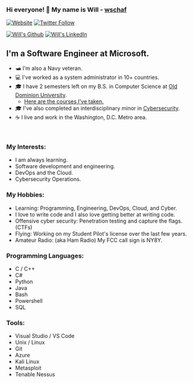 ### Hi everyone! 👋 My name is Will - [wschaf][website]

[![Website](https://img.shields.io/website?label=wschaf.com&style=for-the-badge&url=https%3A%2F%2Fwschaf.com)](https://wschaf.com/)
[![Twitter Follow](https://img.shields.io/twitter/follow/milliawgs?color=1DA1F2&logo=twitter&style=for-the-badge)](https://twitter.com/intent/follow?original_referer=https%3A%2F%2Fgithub.com%2Fmilliawgs&screen_name=milliawgs)

[![Will's Github](https://img.shields.io/github/followers/wschaf?label=follow&style=social)](https://github.com/wschaf)
[![Will's LinkedIn](https://img.shields.io/badge/-Will%20Schaffer-blue?style=flat-square&logo=Linkedin&logoColor=white&link=https://www.linkedin.com/in/wschaf/)](https://www.linkedin.com/in/wschaf/)

## I'm a Software Engineer at Microsoft.

- 🛥 I'm also a Navy veteran.
- 💻 I've worked as a system administrator in 10+ countries.
- 🎓 I have 2 semesters left on my B.S. in Computer Science at [Old Dominion University](https://catalog.odu.edu/undergraduate/collegeofsciences/computerscience/computersc-bscs-fouryearplan/).
    - [Here are the courses I've taken.](coursework.md)
- 🎓 I've also completed an interdisciplinary minor in [Cybersecurity](https://catalog.odu.edu/undergraduate/schoolofcybersecurity/#cybersecurityinterdisciplinaryminortext).
- ☕ I live and work in the Washington, D.C. Metro area.

<br />

### My Interests:

- I am always learning.
- Software development and engineering.
- DevOps and the Cloud.
- Cybersecurity Operations.

### My Hobbies:

- Learning: Programming, Engineering, DevOps, Cloud, and Cyber.
- I love to write code and I also love getting better at writing code.
- Offensive cyber security: Penetration testing and capture the flags. (CTFs)
- Flying: Working on my Student Pilot's license over the last few years.
- Amateur Radio: (aka Ham Radio) My FCC call sign is NY8Y.

### Programming Languages:

- C / C++
- C#
- Python
- Java
- Bash
- Powershell
- SQL

### Tools:

- Visual Studio / VS Code
- Unix / Linux
- Git
- Azure
- Kali Linux
- Metasploit
- Tenable Nessus




<br />
<br />

[website]: https://wschaf.com/
[twitter]: https://twitter.com/milliawgs
[linkedin]: https://linkedin.com/in/wschaf